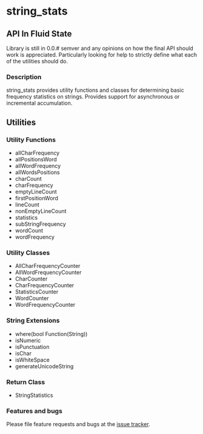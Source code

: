 # string_stats

## API In Fluid State

Library is still in 0.0.# semver and any opinions on how the final API should work is appreciated.
Particularly looking for help to strictly define what each of the utilities should do.

### Description
string_stats provides utility functions and classes for determining
basic frequency statistics on strings. Provides support for
asynchronous or incremental accumulation.

## Utilities

### Utility Functions

- allCharFrequency
- allPositionsWord
- allWordFrequency
- allWordsPositions
- charCount
- charFrequency
- emptyLineCount
- firstPositionWord
- lineCount
- nonEmptyLineCount
- statistics
- subStringFrequency
- wordCount
- wordFrequency

### Utility Classes

- AllCharFrequencyCounter
- AllWordFrequencyCounter
- CharCounter
- CharFrequencyCounter
- StatisticsCounter
- WordCounter
- WordFrequencyCounter

### String Extensions
- where(bool Function(String))
- isNumeric
- isPunctuation
- isChar
- isWhiteSpace
- generateUnicodeString

### Return Class
- StringStatistics

### Features and bugs

Please file feature requests and bugs at the [issue tracker][tracker].

[tracker]: https://github.com/ALMaclaine/dart_string_stats/issues
